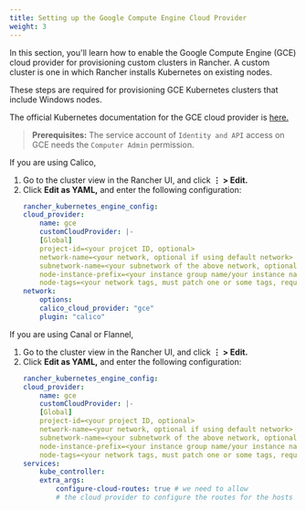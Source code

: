 ```yaml
---
title: Setting up the Google Compute Engine Cloud Provider
weight: 3
---
```


In this section, you'll learn how to enable the Google Compute Engine (GCE) cloud provider for provisioning custom clusters in Rancher. A custom cluster is one in which Rancher installs Kubernetes on existing nodes.

These steps are required for provisioning GCE Kubernetes clusters that include Windows nodes.

The official Kubernetes documentation for the GCE cloud provider is [here.](https://kubernetes.io/docs/concepts/cluster-administration/cloud-providers/#gce)

> **Prerequisites:** The service account of `Identity and API` access on GCE needs the `Computer Admin` permission. 

If you are using Calico,

1. Go to the cluster view in the Rancher UI, and click **&#8942; > Edit.**
1. Click **Edit as YAML,** and enter the following configuration:
    ```yaml
    rancher_kubernetes_engine_config:
    cloud_provider:
        name: gce
        customCloudProvider: |-
        [Global]
        project-id=<your projcet ID, optional>
        network-name=<your network, optional if using default network>
        subnetwork-name=<your subnetwork of the above network, optional if using default network>
        node-instance-prefix=<your instance group name/your instance name specific prefix, required>
        node-tags=<your network tags, must patch one or some tags, required>
    network: 
        options: 
        calico_cloud_provider: "gce"
        plugin: "calico"
    ```

If you are using Canal or Flannel,

1. Go to the cluster view in the Rancher UI, and click **&#8942; > Edit.**
1. Click **Edit as YAML,** and enter the following configuration:
    ```yaml
    rancher_kubernetes_engine_config:
    cloud_provider:
        name: gce
        customCloudProvider: |-
        [Global]
        project-id=<your project ID, optional>
        network-name=<your network, optional if using default network>
        subnetwork-name=<your subnetwork of the above network, optional if using default network>
        node-instance-prefix=<your instance group name/your instance name specific prefix, required>
        node-tags=<your network tags, must patch one or some tags, required>
    services:
        kube_controller:
        extra_args:
            configure-cloud-routes: true # we need to allow
            # the cloud provider to configure the routes for the hosts
    ```